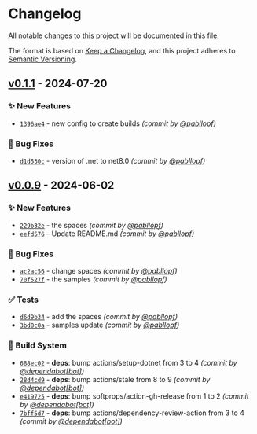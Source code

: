 # Changelog
All notable changes to this project will be documented in this file.

The format is based on [Keep a Changelog](https://keepachangelog.com/en/1.0.0/),
and this project adheres to [Semantic Versioning](https://semver.org/spec/v2.0.0.html).

## [v0.1.1] - 2024-07-20
### :sparkles: New Features
- [`1396ae4`](https://github.com/pabllopf/Alis.Sample.OpenGL/commit/1396ae4ab24283433db1f3b4915e6501762642c2) - new config to create builds *(commit by [@pabllopf](https://github.com/pabllopf))*

### :bug: Bug Fixes
- [`d1d530c`](https://github.com/pabllopf/Alis.Sample.OpenGL/commit/d1d530ca775d274844d8e289da0d17fbdb2a880c) - version of .net to net8.0 *(commit by [@pabllopf](https://github.com/pabllopf))*


## [v0.0.9] - 2024-06-02
### :sparkles: New Features
- [`229b32e`](https://github.com/pabllopf/Alis.Sample.OpenGL/commit/229b32ef34ef16745983c8b91e47627889bdd026) - the spaces *(commit by [@pabllopf](https://github.com/pabllopf))*
- [`eefd576`](https://github.com/pabllopf/Alis.Sample.OpenGL/commit/eefd5762e9076ceae077725f8642e3550932d18b) - Update README.md *(commit by [@pabllopf](https://github.com/pabllopf))*

### :bug: Bug Fixes
- [`ac2ac56`](https://github.com/pabllopf/Alis.Sample.OpenGL/commit/ac2ac560366646ac9ee3e8ac506f3eb5d3b8e64e) - change spaces *(commit by [@pabllopf](https://github.com/pabllopf))*
- [`70f527f`](https://github.com/pabllopf/Alis.Sample.OpenGL/commit/70f527fbbaf57c9e0f7f861ad36e7aa82d4eddcd) - the samples *(commit by [@pabllopf](https://github.com/pabllopf))*

### :white_check_mark: Tests
- [`d6d9b34`](https://github.com/pabllopf/Alis.Sample.OpenGL/commit/d6d9b34d6d83c8efd658e2c1f7e649651db0a84c) - add the spaces *(commit by [@pabllopf](https://github.com/pabllopf))*
- [`3bd0c0a`](https://github.com/pabllopf/Alis.Sample.OpenGL/commit/3bd0c0a3b267c46e9f6467726bd12b27445c2a9b) - samples update *(commit by [@pabllopf](https://github.com/pabllopf))*

### :construction_worker: Build System
- [`688ec02`](https://github.com/pabllopf/Alis.Sample.OpenGL/commit/688ec029b58d2baac9f1711d6052c3bc7ca0f72c) - **deps**: bump actions/setup-dotnet from 3 to 4 *(commit by [@dependabot[bot]](https://github.com/apps/dependabot))*
- [`28d4cd9`](https://github.com/pabllopf/Alis.Sample.OpenGL/commit/28d4cd9c6e3d97ae44da628723bc43a728e09f7a) - **deps**: bump actions/stale from 8 to 9 *(commit by [@dependabot[bot]](https://github.com/apps/dependabot))*
- [`e419725`](https://github.com/pabllopf/Alis.Sample.OpenGL/commit/e4197256a0e4a36ca465d05640bb7116a316b364) - **deps**: bump softprops/action-gh-release from 1 to 2 *(commit by [@dependabot[bot]](https://github.com/apps/dependabot))*
- [`7bff5d7`](https://github.com/pabllopf/Alis.Sample.OpenGL/commit/7bff5d7f6f94b0eae7cd06225f1ce179a14a04c1) - **deps**: bump actions/dependency-review-action from 3 to 4 *(commit by [@dependabot[bot]](https://github.com/apps/dependabot))*

[v0.0.9]: https://github.com/pabllopf/Alis.Sample.OpenGL/compare/v0.0.0...v0.0.9
[v0.1.1]: https://github.com/pabllopf/Alis.Sample.OpenGL/compare/v0.1.0...v0.1.1
